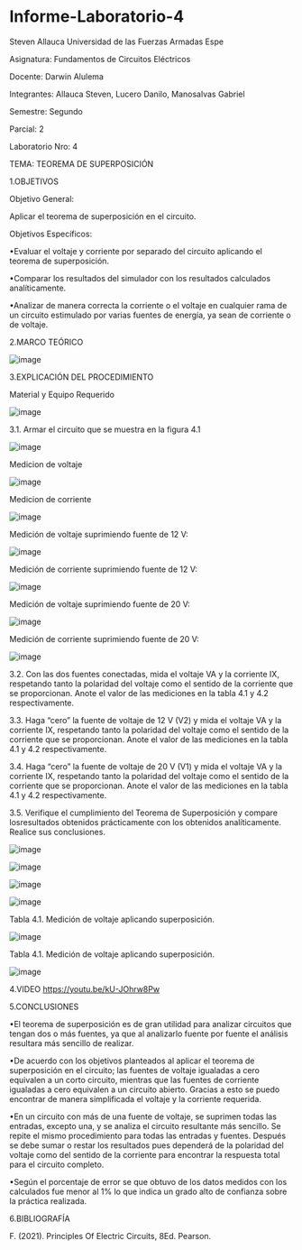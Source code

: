 # Informe-Laboratorio-4
Steven Allauca
Universidad de las Fuerzas Armadas Espe

Asignatura: Fundamentos de Circuitos Eléctricos

Docente:  Darwin Alulema

Integrantes: Allauca Steven, Lucero Danilo, Manosalvas Gabriel

Semestre: Segundo

Parcial: 2

Laboratorio Nro: 4

TEMA: TEOREMA DE SUPERPOSICIÓN

1.OBJETIVOS

Objetivo General:

Aplicar el teorema de superposición en el circuito.

Objetivos Específicos:

•Evaluar el voltaje y corriente por separado del circuito aplicando el teorema de superposición.

•Comparar los resultados del simulador con los resultados calculados analíticamente.

•Analizar de manera correcta la corriente o el voltaje en cualquier rama de un circuito estimulado por varias fuentes de energía, ya sean de corriente o de voltaje.

2.MARCO TEÓRICO

![image](https://user-images.githubusercontent.com/94026628/147961763-d8ba29ee-3949-49e6-9b18-223fc159c01b.png)

3.EXPLICACIÓN DEL PROCEDIMIENTO

Material y Equipo Requerido

![image](https://user-images.githubusercontent.com/94026628/147961787-f82710e9-e1e0-4b51-92c5-f648d488930c.png)

3.1. Armar el circuito que se muestra en la figura 4.1

![image](https://user-images.githubusercontent.com/94026628/147961815-318a0a08-7b4a-478e-a4fd-0ee66a035e16.png)

Medicion de voltaje

![image](https://user-images.githubusercontent.com/94026628/148079302-bc73264c-ac1c-430f-b70f-c41dc84308ec.png)

Medicion de corriente

![image](https://user-images.githubusercontent.com/94026628/148079369-203adfbc-b3fb-43ee-8591-d9769189afd9.png)

Medición de voltaje suprimiendo fuente de 12 V:

![image](https://user-images.githubusercontent.com/94026628/148079445-557ec61e-671b-4dd5-ade5-3738d2e978c3.png)

Medición de corriente suprimiendo fuente de 12 V:

![image](https://user-images.githubusercontent.com/94026628/148079507-d510bcde-4c8e-4dc5-abfc-6ce57c4cf3b2.png)

Medición de voltaje suprimiendo fuente de 20 V:

![image](https://user-images.githubusercontent.com/94026628/148079554-b4573c87-351e-41ed-80b9-de9452f67680.png)

Medición de corriente suprimiendo fuente de 20 V:

![image](https://user-images.githubusercontent.com/94026628/148079604-c937cbb0-abbd-47db-947c-e801e048258a.png)


3.2. Con las dos fuentes conectadas, mida el voltaje VA y la corriente IX, respetando tanto la polaridad del voltaje como el sentido de la corriente que se proporcionan. Anote el valor de las mediciones en la tabla 4.1 y 4.2 respectivamente.

3.3. Haga “cero” la fuente de voltaje de 12 V (V2) y mida el voltaje VA y la corriente IX, respetando tanto la polaridad del voltaje como el sentido de la corriente que se proporcionan. Anote el valor de las mediciones en la tabla 4.1 y 4.2 respectivamente.

3.4. Haga “cero” la fuente de voltaje de 20 V (V1) y mida el voltaje VA y la corriente IX, respetando tanto la polaridad del voltaje como el sentido de la corriente que se proporcionan. Anote el valor de las mediciones en la tabla 4.1 y 4.2 respectivamente.

3.5. Verifique el cumplimiento del Teorema de Superposición y compare losresultados obtenidos prácticamente con los obtenidos analíticamente. Realice sus conclusiones.

![image](https://user-images.githubusercontent.com/94026628/147961848-984d8136-5866-4c05-a9c0-45a514743993.png)

![image](https://user-images.githubusercontent.com/94026628/147961858-633ecd01-0a0e-4824-a7ce-a6a0eea0135e.png)

![image](https://user-images.githubusercontent.com/94026628/147961876-0c00abfc-161c-41cc-af0b-a16de3c19bb4.png)

![image](https://user-images.githubusercontent.com/94026628/147961890-ab352d90-a3ca-47ab-8970-6d984a3fa0d0.png)


Tabla 4.1. Medición de voltaje aplicando superposición.

![image](https://user-images.githubusercontent.com/94026628/147961951-e63018ff-4034-45d3-b3c9-a0ba839776b2.png)

Tabla 4.1. Medición de voltaje aplicando superposición.

![image](https://user-images.githubusercontent.com/94026628/147961974-3948c876-20a1-4afc-93b8-dcae61ff3865.png)

4.VIDEO
https://youtu.be/kU-JOhrw8Pw 

5.CONCLUSIONES

•El teorema de superposición es de gran utilidad para analizar circuitos que tengan dos o más fuentes, ya que al analizarlo fuente por fuente el análisis resultara más sencillo de realizar.

•De acuerdo con los objetivos planteados al aplicar el teorema de superposición en el circuito; las fuentes de voltaje igualadas a cero equivalen a un corto circuito, mientras que las fuentes de corriente igualadas a cero equivalen a un circuito abierto. Gracias a esto se puedo encontrar de manera simplificada el voltaje y la corriente requerida.

•En un circuito con más de una fuente de voltaje, se suprimen todas las entradas, excepto una, y se analiza el circuito resultante más sencillo. Se repite el mismo procedimiento para todas las entradas y fuentes. Después se debe sumar o restar los resultados pues dependerá de la polaridad del voltaje como del sentido de la corriente para encontrar la respuesta total para el circuito completo.

•Según el porcentaje de error se que obtuvo de los datos medidos con los calculados fue menor al 1% lo que indica un grado alto de confianza sobre la práctica realizada.

6.BIBLIOGRAFÍA

F. (2021). Principles Of Electric Circuits, 8Ed. Pearson.
